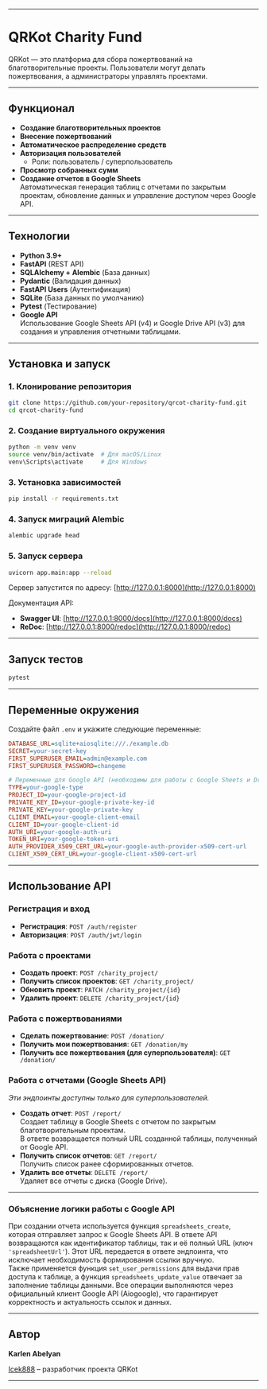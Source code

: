 
---

# QRKot Charity Fund

QRKot — это платформа для сбора пожертвований на благотворительные проекты. Пользователи могут делать пожертвования, а администраторы управлять проектами.

---

## Функционал

- **Создание благотворительных проектов**
- **Внесение пожертвований**
- **Автоматическое распределение средств**
- **Авторизация пользователей**
  - Роли: пользователь / суперпользователь
- **Просмотр собранных сумм**
- **Создание отчетов в Google Sheets**  
  Автоматическая генерация таблиц с отчетами по закрытым проектам, обновление данных и управление доступом через Google API.

---

## Технологии

- **Python 3.9+**
- **FastAPI** (REST API)
- **SQLAlchemy + Alembic** (База данных)
- **Pydantic** (Валидация данных)
- **FastAPI Users** (Аутентификация)
- **SQLite** (База данных по умолчанию)
- **Pytest** (Тестирование)
- **Google API**  
  Использование Google Sheets API (v4) и Google Drive API (v3) для создания и управления отчетными таблицами.

---

## Установка и запуск

### 1. Клонирование репозитория

```bash
git clone https://github.com/your-repository/qrcot-charity-fund.git
cd qrcot-charity-fund
```

### 2. Создание виртуального окружения

```bash
python -m venv venv
source venv/bin/activate  # Для macOS/Linux
venv\Scripts\activate     # Для Windows
```

### 3. Установка зависимостей

```bash
pip install -r requirements.txt
```

### 4. Запуск миграций Alembic

```bash
alembic upgrade head
```

### 5. Запуск сервера

```bash
uvicorn app.main:app --reload
```

Сервер запустится по адресу: [http://127.0.0.1:8000](http://127.0.0.1:8000)

Документация API:
- **Swagger UI**: [http://127.0.0.1:8000/docs](http://127.0.0.1:8000/docs)
- **ReDoc**: [http://127.0.0.1:8000/redoc](http://127.0.0.1:8000/redoc)

---

## Запуск тестов

```bash
pytest
```

---

## Переменные окружения

Создайте файл `.env` и укажите следующие переменные:

```ini
DATABASE_URL=sqlite+aiosqlite:///./example.db
SECRET=your-secret-key
FIRST_SUPERUSER_EMAIL=admin@example.com
FIRST_SUPERUSER_PASSWORD=changeme

# Переменные для Google API (необходимы для работы с Google Sheets и Drive)
TYPE=your-google-type
PROJECT_ID=your-google-project-id
PRIVATE_KEY_ID=your-google-private-key-id
PRIVATE_KEY=your-google-private-key
CLIENT_EMAIL=your-google-client-email
CLIENT_ID=your-google-client-id
AUTH_URI=your-google-auth-uri
TOKEN_URI=your-google-token-uri
AUTH_PROVIDER_X509_CERT_URL=your-google-auth-provider-x509-cert-url
CLIENT_X509_CERT_URL=your-google-client-x509-cert-url
```

---

## Использование API

### Регистрация и вход

- **Регистрация**: `POST /auth/register`
- **Авторизация**: `POST /auth/jwt/login`

### Работа с проектами

- **Создать проект**: `POST /charity_project/`
- **Получить список проектов**: `GET /charity_project/`
- **Обновить проект**: `PATCH /charity_project/{id}`
- **Удалить проект**: `DELETE /charity_project/{id}`

### Работа с пожертвованиями

- **Сделать пожертвование**: `POST /donation/`
- **Получить мои пожертвования**: `GET /donation/my`
- **Получить все пожертвования (для суперпользователя)**: `GET /donation/`

### Работа с отчетами (Google Sheets API)

_Эти эндпоинты доступны только для суперпользователей._

- **Создать отчет**: `POST /report/`  
  Создает таблицу в Google Sheets с отчетом по закрытым благотворительным проектам.  
  В ответе возвращается полный URL созданной таблицы, полученный от Google API.
- **Получить список отчетов**: `GET /report/`  
  Получить список ранее сформированных отчетов.
- **Удалить все отчеты**: `DELETE /report/`  
  Удаляет все отчеты с диска (Google Drive).


---

### Объяснение логики работы с Google API

При создании отчета используется функция `spreadsheets_create`, которая отправляет запрос к Google Sheets API. В ответе API возвращаются как идентификатор таблицы, так и её полный URL (ключ `'spreadsheetUrl'`). Этот URL передается в ответе эндпоинта, что исключает необходимость формирования ссылки вручную.  
Также применяется функция `set_user_permissions` для выдачи прав доступа к таблице, а функция `spreadsheets_update_value` отвечает за заполнение таблицы данными. Все операции выполняются через официальный клиент Google API (Aiogoogle), что гарантирует корректность и актуальность ссылок и данных.

---

## Автор

**Karlen Abelyan**

[Icek888](https://github.com/Icek888) – разработчик проекта QRKot

---
